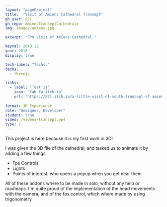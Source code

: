 ```yaml
---
layout: "pageProject"
title:  "Visit of Amiens Cathedral Transept"
gh_user: 82L
gh_repo: AmiensTranseptCathedrale
img: images/amiens.jpg

excerpt: "FPV visit of Amiens Cathedral."

keyVal: 2018.12
year: 2018
display: true

tech-label: "Techs:"
techs:
  - threejs

links:
  - label: "Test it"
    icon: "fab fa-itch-io"
    url: "https://82l.itch.io/a-little-visit-of-south-transept-of-amiens-cathedral"
    
format: 3D Experience
role: "Designer, Developer"
student: true
video: /videos/transept.mp4
type: 2
---
```

<p>This project is here because it is my first work in 3D!</p>
<p>I was given the 3D file of the cathedral, and tasked us to animate it by adding a few things:</p>
<ul>
<li>Fps Controls</li>
<li>Lights</li>
<li>Points of interest, who opens a popup when you get near them</li>
</ul>
<p>All of these addons where to be made in solo, without any help or roadmaps. I'm quite proud of the implementation of the head movements with the camera, and of the fps control, which where made by using trigonometry</p>